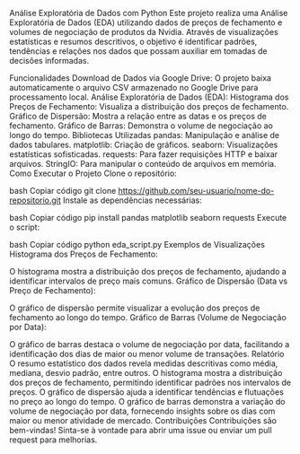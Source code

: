 Análise Exploratória de Dados com Python
Este projeto realiza uma Análise Exploratória de Dados (EDA) utilizando dados de preços de fechamento e volumes de negociação de produtos da Nvidia. Através de visualizações estatísticas e resumos descritivos, o objetivo é identificar padrões, tendências e relações nos dados que possam auxiliar em tomadas de decisões informadas.

Funcionalidades
Download de Dados via Google Drive: O projeto baixa automaticamente o arquivo CSV armazenado no Google Drive para processamento local.
Análise Exploratória de Dados (EDA):
Histograma dos Preços de Fechamento: Visualiza a distribuição dos preços de fechamento.
Gráfico de Dispersão: Mostra a relação entre as datas e os preços de fechamento.
Gráfico de Barras: Demonstra o volume de negociação ao longo do tempo.
Bibliotecas Utilizadas
pandas: Manipulação e análise de dados tabulares.
matplotlib: Criação de gráficos.
seaborn: Visualizações estatísticas sofisticadas.
requests: Para fazer requisições HTTP e baixar arquivos.
StringIO: Para manipular o conteúdo de arquivos em memória.
Como Executar o Projeto
Clone o repositório:

bash
Copiar código
git clone https://github.com/seu-usuario/nome-do-repositorio.git
Instale as dependências necessárias:

bash
Copiar código
pip install pandas matplotlib seaborn requests
Execute o script:

bash
Copiar código
python eda_script.py
Exemplos de Visualizações
Histograma dos Preços de Fechamento:

O histograma mostra a distribuição dos preços de fechamento, ajudando a identificar intervalos de preço mais comuns.
Gráfico de Dispersão (Data vs Preço de Fechamento):

O gráfico de dispersão permite visualizar a evolução dos preços de fechamento ao longo do tempo.
Gráfico de Barras (Volume de Negociação por Data):

O gráfico de barras destaca o volume de negociação por data, facilitando a identificação dos dias de maior ou menor volume de transações.
Relatório
O resumo estatístico dos dados revela medidas descritivas como média, mediana, desvio padrão, entre outros.
O histograma mostra a distribuição dos preços de fechamento, permitindo identificar padrões nos intervalos de preços.
O gráfico de dispersão ajuda a identificar tendências e flutuações no preço ao longo do tempo.
O gráfico de barras demonstra a variação do volume de negociação por data, fornecendo insights sobre os dias com maior ou menor atividade de mercado.
Contribuições
Contribuições são bem-vindas! Sinta-se à vontade para abrir uma issue ou enviar um pull request para melhorias.
